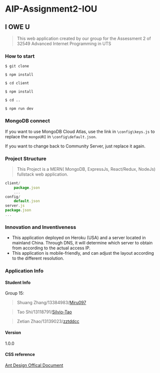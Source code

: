# AIP-Assignment2-IOU
## I OWE U

> This web application created by our group for the Assessment 2 of  32549 Advanced Internet Programming in UTS

### How to start

`$ git clone`

`$ npm install`

`$ cd client`

`$ npm install`

`$ cd ..`

`$ npm run dev`

### MongoDB connect

If you want to use MongoDB Cloud Atlas, use the link in `\config\keys.js` to replace the `mongoURI` in `\config\default.json`. 

If you want to change back to Community Server, just replace it again.

### Project Structure

> This Project is a MERN( MongoDB, ExpressJs, React/Redux, NodeJs) fullstack web application.

```javascript
client/
	package.json
	...
config/
    default.json
server.js
package.json
...
```

### Innovation and Inventiveness

+ This application deployed on Heroku (USA) and a server located in mainland China. Through DNS, it will determine which server to obtain from according to the actual access IP.
+ This application is mobile-friendly, and can adjust the layout according to the different resolution.

### Application Info

#### Student Info

Group 15:

> Shuang Zhang/13384983/[Miru097](https://github.com/Miru097)

> Tao Shi/13118791/[Silvio-Tao](https://github.com/Silvio-Tao)

> Zetian Zhao/13139023/[zztddcc](https://github.com/zztddcc)

#### Version

1.0.0

#### CSS reference

[Ant Design Offical Document](https://ant.design/components/overview-cn/)
